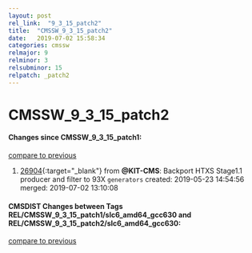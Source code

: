 ```yaml
---
layout: post
rel_link:  "9_3_15_patch2"
title:  "CMSSW_9_3_15_patch2"
date:   2019-07-02 15:58:34
categories: cmssw
relmajor: 9
relminor: 3
relsubminor: 15
relpatch: _patch2
---
```


# CMSSW_9_3_15_patch2
#### Changes since CMSSW_9_3_15_patch1:
[compare to previous](https://github.com/cms-sw/cmssw/compare/CMSSW_9_3_15_patch1...CMSSW_9_3_15_patch2)



1. [26904](http://github.com/cms-sw/cmssw/pull/26904){:target="_blank"}  from **@KIT-CMS**: Backport HTXS Stage1.1 producer and filter to 93X `generators`  created: 2019-05-23 14:54:56 merged: 2019-07-02 13:10:08



#### CMSDIST Changes between Tags REL/CMSSW_9_3_15_patch1/slc6_amd64_gcc630 and REL/CMSSW_9_3_15_patch2/slc6_amd64_gcc630:
[compare to previous](https://github.com/cms-sw/cmsdist/compare/REL/CMSSW_9_3_15_patch1/slc6_amd64_gcc630...REL/CMSSW_9_3_15_patch2/slc6_amd64_gcc630)


